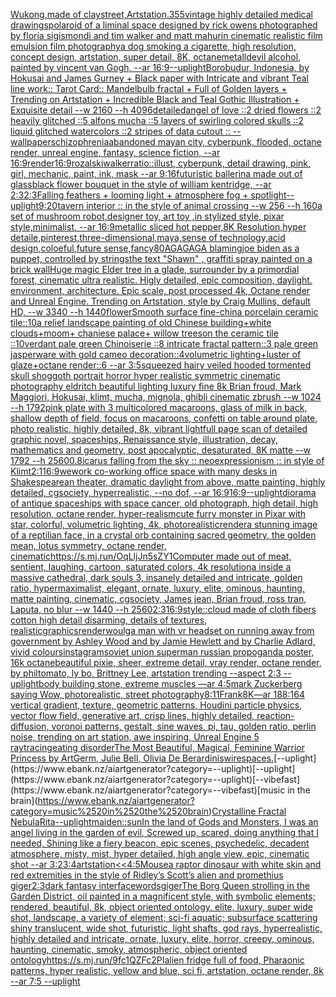 [Wukong,made of clay](https://www.ebank.nz/aiartgenerator?category=Wukong%2Cmade%2520of%2520clay)[street,](https://www.ebank.nz/aiartgenerator?category=street%2C)[Artstation](https://www.ebank.nz/aiartgenerator?category=Artstation)[.35](https://www.ebank.nz/aiartgenerator?category=.35)[5](https://www.ebank.nz/aiartgenerator?category=5)[vintage highly detailed medical drawings](https://www.ebank.nz/aiartgenerator?category=vintage%2520highly%2520detailed%2520medical%2520drawings)[polaroid of a liminal space designed by rick owens photographed by floria sigismondi and tim walker  and matt mahurin cinematic realistic film emulsion film photography](https://www.ebank.nz/aiartgenerator?category=polaroid%2520of%2520a%2520liminal%2520space%2520designed%2520by%2520rick%2520owens%2520photographed%2520by%2520floria%2520sigismondi%2520and%2520tim%2520walker%2520%2520and%2520matt%2520mahurin%2520cinematic%2520realistic%2520film%2520emulsion%2520film%2520photography)[a dog smoking a cigarette, high resolution, concept design, artstation, super detail, 8K, octane](https://www.ebank.nz/aiartgenerator?category=a%2520dog%2520smoking%2520a%2520cigarette%2C%2520high%2520resolution%2C%2520concept%2520design%2C%2520artstation%2C%2520super%2520detail%2C%25208K%2C%2520octane)[metall](https://www.ebank.nz/aiartgenerator?category=metall)[devil alcohol, painted by vincent van Gogh, --ar 16:9](https://www.ebank.nz/aiartgenerator?category=devil%2520alcohol%2C%2520painted%2520by%2520vincent%2520van%2520Gogh%2C%2520--ar%252016%3A9)[--uplight](https://www.ebank.nz/aiartgenerator?category=--uplight)[Borobudur, Indonesia, by Hokusai and James Gurney + Black paper with Intricate and vibrant Teal line work:: Tarot Card:: Mandelbulb fractal + Full of Golden layers + Trending on Artstation + Incredible Black and Teal Gothic Illustration + Exquisite detail  --w 2160 --h 4096](https://www.ebank.nz/aiartgenerator?category=Borobudur%2C%2520Indonesia%2C%2520by%2520Hokusai%2520and%2520James%2520Gurney%2520%2B%2520Black%2520paper%2520with%2520Intricate%2520and%2520vibrant%2520Teal%2520line%2520work%3A%3A%2520Tarot%2520Card%3A%3A%2520Mandelbulb%2520fractal%2520%2B%2520Full%2520of%2520Golden%2520layers%2520%2B%2520Trending%2520on%2520Artstation%2520%2B%2520Incredible%2520Black%2520and%2520Teal%2520Gothic%2520Illustration%2520%2B%2520Exquisite%2520detail%2520%2520--w%25202160%2520--h%25204096)[detailed](https://www.ebank.nz/aiartgenerator?category=detailed)[angel of love ::2 dried flowers ::2 heavily glitched ::5 alfons mucha ::5 layers of swirling colored skulls ::2 liquid glitched watercolors ::2 stripes of data cutout :: --wallpaper](https://www.ebank.nz/aiartgenerator?category=angel%2520of%2520love%2520%3A%3A2%2520dried%2520flowers%2520%3A%3A2%2520heavily%2520glitched%2520%3A%3A5%2520alfons%2520mucha%2520%3A%3A5%2520layers%2520of%2520swirling%2520colored%2520skulls%2520%3A%3A2%2520liquid%2520glitched%2520watercolors%2520%3A%3A2%2520stripes%2520of%2520data%2520cutout%2520%3A%3A%2520--wallpaper)[schizophrenia](https://www.ebank.nz/aiartgenerator?category=schizophrenia)[abandoned mayan city, cyberpunk, flooded, octane render, unreal engine, fantasy, science fiction, --ar 16:9](https://www.ebank.nz/aiartgenerator?category=abandoned%2520mayan%2520city%2C%2520cyberpunk%2C%2520flooded%2C%2520octane%2520render%2C%2520unreal%2520engine%2C%2520fantasy%2C%2520science%2520fiction%2C%2520--ar%252016%3A9)[render](https://www.ebank.nz/aiartgenerator?category=render)[16:9](https://www.ebank.nz/aiartgenerator?category=16%3A9)[rozalski](https://www.ebank.nz/aiartgenerator?category=rozalski)[walker](https://www.ebank.nz/aiartgenerator?category=walker)[ratio::](https://www.ebank.nz/aiartgenerator?category=ratio%3A%3A)[illust, cyberpunk, detail drawing, pink, girl, mechanic, paint, ink, mask --ar 9:16](https://www.ebank.nz/aiartgenerator?category=illust%2C%2520cyberpunk%2C%2520detail%2520drawing%2C%2520pink%2C%2520girl%2C%2520mechanic%2C%2520paint%2C%2520ink%2C%2520mask%2520--ar%25209%3A16)[futuristic ballerina made out of glass](https://www.ebank.nz/aiartgenerator?category=futuristic%2520ballerina%2520made%2520out%2520of%2520glass)[black flower bouquet in the style of william kentridge, --ar 2:3](https://www.ebank.nz/aiartgenerator?category=black%2520flower%2520bouquet%2520in%2520the%2520style%2520of%2520william%2520kentridge%2C%2520--ar%25202%3A3)[2:3](https://www.ebank.nz/aiartgenerator?category=2%3A3)[Falling feathers + looming light + atmosphere fog + spotlight](https://www.ebank.nz/aiartgenerator?category=Falling%2520feathers%2520%2B%2520looming%2520light%2520%2B%2520atmosphere%2520fog%2520%2B%2520spotlight)[--uplight](https://www.ebank.nz/aiartgenerator?category=--uplight)[9:20](https://www.ebank.nz/aiartgenerator?category=9%3A20)[tavern interior :: in the style of animal crossing --w 256 --h 160](https://www.ebank.nz/aiartgenerator?category=tavern%2520interior%2520%3A%3A%2520in%2520the%2520style%2520of%2520animal%2520crossing%2520--w%2520256%2520--h%2520160)[a set of mushroom robot,designer toy, art toy ,in stylized style, pixar style,minimalist, --ar 16:9](https://www.ebank.nz/aiartgenerator?category=a%2520set%2520of%2520mushroom%2520robot%2Cdesigner%2520toy%2C%2520art%2520toy%2520%2Cin%2520stylized%2520style%2C%2520pixar%2520style%2Cminimalist%2C%2520--ar%252016%3A9)[metallic sliced hot pepper,8K Resolution,hyper detaile,pinterest,three-dimensional,maya,sense of technology,acid design,coloeful,future sense,fancy](https://www.ebank.nz/aiartgenerator?category=metallic%2520sliced%2520hot%2520pepper%2C8K%2520Resolution%2Chyper%2520detaile%2Cpinterest%2Cthree-dimensional%2Cmaya%2Csense%2520of%2520technology%2Cacid%2520design%2Ccoloeful%2Cfuture%2520sense%2Cfancy)[80](https://www.ebank.nz/aiartgenerator?category=80)[AGAGAGA blaming](https://www.ebank.nz/aiartgenerator?category=AGAGAGA%2520blaming)[joe biden as a puppet, controlled by strings](https://www.ebank.nz/aiartgenerator?category=joe%2520biden%2520as%2520a%2520puppet%2C%2520controlled%2520by%2520strings)[the text "Shawn" , graffiti spray painted on a brick wall](https://www.ebank.nz/aiartgenerator?category=the%2520text%2520%22Shawn%22%2520%2C%2520graffiti%2520spray%2520painted%2520on%2520a%2520brick%2520wall)[Huge magic Elder tree in a glade, surrounder by a primordial forest, cinematic ultra realistic. Higly detailed, epic composition, daylight. environment, architecture. Epic scale, post processed 4k, Octane render and Unreal Engine. Trending on Artstation, style by Craig Mullins, default HD, --w 3340 --h 1440](https://www.ebank.nz/aiartgenerator?category=Huge%2520magic%2520Elder%2520tree%2520in%2520a%2520glade%2C%2520surrounder%2520by%2520a%2520primordial%2520forest%2C%2520cinematic%2520ultra%2520realistic.%2520Higly%2520detailed%2C%2520epic%2520composition%2C%2520daylight.%2520environment%2C%2520architecture.%2520Epic%2520scale%2C%2520post%2520processed%25204k%2C%2520Octane%2520render%2520and%2520Unreal%2520Engine.%2520Trending%2520on%2520Artstation%2C%2520style%2520by%2520Craig%2520Mullins%2C%2520default%2520HD%2C%2520--w%25203340%2520--h%25201440)[flower](https://www.ebank.nz/aiartgenerator?category=flower)[Smooth surface fine-china porcelain ceramic tile::10a relief landscape painting of old Chinese building+white clouds+moom+ chaniese palace+ willow treeson the ceramic tile ::10verdant pale green Chinoiserie  ::8 intricate fractal pattern::3 pale green jasperware with gold cameo decoration::4volumetric lighting+luster of glaze+octane render::6 --ar 3:5](https://www.ebank.nz/aiartgenerator?category=Smooth%2520surface%2520fine-china%2520porcelain%2520ceramic%2520tile%3A%3A10a%2520relief%2520landscape%2520painting%2520of%2520old%2520Chinese%2520building%2Bwhite%2520clouds%2Bmoom%2B%2520chaniese%2520palace%2B%2520willow%2520treeson%2520the%2520ceramic%2520tile%2520%3A%3A10verdant%2520pale%2520green%2520Chinoiserie%2520%2520%3A%3A8%2520intricate%2520fractal%2520pattern%3A%3A3%2520pale%2520green%2520jasperware%2520with%2520gold%2520cameo%2520decoration%3A%3A4volumetric%2520lighting%2Bluster%2520of%2520glaze%2Boctane%2520render%3A%3A6%2520--ar%25203%3A5)[squeezed hairy veiled hooded tormented skull shoggoth portrait horror hyper realistic symmetric cinematic photography eldritch beautiful lighting luxury fine 8k Brian froud, Mark Maggiori, Hokusai, klimt, mucha, mignola, ghibli cinematic zbrush --w 1024 --h 1792](https://www.ebank.nz/aiartgenerator?category=squeezed%2520hairy%2520veiled%2520hooded%2520tormented%2520skull%2520shoggoth%2520portrait%2520horror%2520hyper%2520realistic%2520symmetric%2520cinematic%2520photography%2520eldritch%2520beautiful%2520lighting%2520luxury%2520fine%25208k%2520Brian%2520froud%2C%2520Mark%2520Maggiori%2C%2520Hokusai%2C%2520klimt%2C%2520mucha%2C%2520mignola%2C%2520ghibli%2520cinematic%2520zbrush%2520--w%25201024%2520--h%25201792)[pink plate with 3 multicolored macaroons, glass of milk in back, shallow depth of field, focus on macaroons, confetti on table around plate, photo realistic, highly detailed, 8k, vibrant light](https://www.ebank.nz/aiartgenerator?category=pink%2520plate%2520with%25203%2520multicolored%2520macaroons%2C%2520glass%2520of%2520milk%2520in%2520back%2C%2520shallow%2520depth%2520of%2520field%2C%2520focus%2520on%2520macaroons%2C%2520confetti%2520on%2520table%2520around%2520plate%2C%2520photo%2520realistic%2C%2520highly%2520detailed%2C%25208k%2C%2520vibrant%2520light)[full page scan of detailed graphic novel, spaceships, Renaissance style, illustration, decay, mathematics and geometry, post apocalyptic, desaturated, 8K matte --w 1792 --h 2560](https://www.ebank.nz/aiartgenerator?category=full%2520page%2520scan%2520of%2520detailed%2520graphic%2520novel%2C%2520spaceships%2C%2520Renaissance%2520style%2C%2520illustration%2C%2520decay%2C%2520mathematics%2520and%2520geometry%2C%2520post%2520apocalyptic%2C%2520desaturated%2C%25208K%2520matte%2520--w%25201792%2520--h%25202560)[0.8](https://www.ebank.nz/aiartgenerator?category=0.8)[icarus falling from the sky :: neoexpressionism :: in style of Klimt](https://www.ebank.nz/aiartgenerator?category=icarus%2520falling%2520from%2520the%2520sky%2520%3A%3A%2520neoexpressionism%2520%3A%3A%2520in%2520style%2520of%2520Klimt)[2:1](https://www.ebank.nz/aiartgenerator?category=2%3A1)[16:9](https://www.ebank.nz/aiartgenerator?category=16%3A9)[wework co-working office space with many desks in Shakespearean theater, dramatic daylight from above, matte painting, highly detailed, cgsociety, hyperrealistic, --no dof, --ar 16:9](https://www.ebank.nz/aiartgenerator?category=wework%2520co-working%2520office%2520space%2520with%2520many%2520desks%2520in%2520Shakespearean%2520theater%2C%2520dramatic%2520daylight%2520from%2520above%2C%2520matte%2520painting%2C%2520highly%2520detailed%2C%2520cgsociety%2C%2520hyperrealistic%2C%2520--no%2520dof%2C%2520--ar%252016%3A9)[16:9](https://www.ebank.nz/aiartgenerator?category=16%3A9)[--uplight](https://www.ebank.nz/aiartgenerator?category=--uplight)[diorama of antique spaceships with space cancer, old photograph, high detail, high resolution, octane render, hyper-realism](https://www.ebank.nz/aiartgenerator?category=diorama%2520of%2520antique%2520spaceships%2520with%2520space%2520cancer%2C%2520old%2520photograph%2C%2520high%2520detail%2C%2520high%2520resolution%2C%2520octane%2520render%2C%2520hyper-realism)[cute furry monster in Pixar with star, colorful, volumetric lighting, 4k, photorealistic](https://www.ebank.nz/aiartgenerator?category=cute%2520furry%2520monster%2520in%2520Pixar%2520with%2520star%2C%2520colorful%2C%2520volumetric%2520lighting%2C%25204k%2C%2520photorealistic)[render](https://www.ebank.nz/aiartgenerator?category=render)[a stunning image of a reptilian face, in a crystal orb containing sacred geometry, the golden mean, lotus symmetry, octane render, cinematic](https://www.ebank.nz/aiartgenerator?category=a%2520stunning%2520image%2520of%2520a%2520reptilian%2520face%2C%2520in%2520a%2520crystal%2520orb%2520containing%2520sacred%2520geometry%2C%2520the%2520golden%2520mean%2C%2520lotus%2520symmetry%2C%2520octane%2520render%2C%2520cinematic)[<https://s.mj.run/OqLljJn5sZY>](https://www.ebank.nz/aiartgenerator?category=%3Chttps%3A//s.mj.run/OqLljJn5sZY%3E)[1](https://www.ebank.nz/aiartgenerator?category=1)[Computer made out of meat, sentient, laughing, cartoon, saturated colors, 4k resolution](https://www.ebank.nz/aiartgenerator?category=Computer%2520made%2520out%2520of%2520meat%2C%2520sentient%2C%2520laughing%2C%2520cartoon%2C%2520saturated%2520colors%2C%25204k%2520resolution)[a inside a massive cathedral, dark souls 3, insanely detailed and intricate, golden ratio, hypermaximalist, elegant, ornate, luxury, elite, ominous, haunting, matte painting, cinematic, cgsociety, James jean, Brian froud, ross tran, Laputa, no blur --w 1440  --h 2560](https://www.ebank.nz/aiartgenerator?category=a%2520inside%2520a%2520massive%2520cathedral%2C%2520dark%2520souls%25203%2C%2520insanely%2520detailed%2520and%2520intricate%2C%2520golden%2520ratio%2C%2520hypermaximalist%2C%2520elegant%2C%2520ornate%2C%2520luxury%2C%2520elite%2C%2520ominous%2C%2520haunting%2C%2520matte%2520painting%2C%2520cinematic%2C%2520cgsociety%2C%2520James%2520jean%2C%2520Brian%2520froud%2C%2520ross%2520tran%2C%2520Laputa%2C%2520no%2520blur%2520--w%25201440%2520%2520--h%25202560)[2:3](https://www.ebank.nz/aiartgenerator?category=2%3A3)[16:9](https://www.ebank.nz/aiartgenerator?category=16%3A9)[style::](https://www.ebank.nz/aiartgenerator?category=style%3A%3A)[cloud made of cloth fibers cotton high detail disarming, details of textures, realistic](https://www.ebank.nz/aiartgenerator?category=cloud%2520made%2520of%2520cloth%2520fibers%2520cotton%2520high%2520detail%2520disarming%2C%2520details%2520of%2520textures%2C%2520realistic)[graphics](https://www.ebank.nz/aiartgenerator?category=graphics)[render](https://www.ebank.nz/aiartgenerator?category=render)[woulg](https://www.ebank.nz/aiartgenerator?category=woulg)[a man with vr headset on running away from government by Ashley Wood and by Jamie Hewlett and by Charlie Adlard, vivid colours](https://www.ebank.nz/aiartgenerator?category=a%2520man%2520with%2520vr%2520headset%2520on%2520running%2520away%2520from%2520government%2520by%2520Ashley%2520Wood%2520and%2520by%2520Jamie%2520Hewlett%2520and%2520by%2520Charlie%2520Adlard%2C%2520vivid%2520colours)[instagram](https://www.ebank.nz/aiartgenerator?category=instagram)[soviet union superman russian propoganda poster, 16k octane](https://www.ebank.nz/aiartgenerator?category=soviet%2520union%2520superman%2520russian%2520propoganda%2520poster%2C%252016k%2520octane)[beautiful pixie, sheer, extreme detail, vray render, octane render, by philtomato,  ly bo, Brittney Lee, artstation trending --aspect 2:3 --uplight](https://www.ebank.nz/aiartgenerator?category=beautiful%2520pixie%2C%2520sheer%2C%2520extreme%2520detail%2C%2520vray%2520render%2C%2520octane%2520render%2C%2520by%2520philtomato%2C%2520%2520ly%2520bo%2C%2520Brittney%2520Lee%2C%2520artstation%2520trending%2520--aspect%25202%3A3%2520--uplight)[body building stone, extreme muscles —ar 4:5](https://www.ebank.nz/aiartgenerator?category=body%2520building%2520stone%2C%2520extreme%2520muscles%2520%E2%80%94ar%25204%3A5)[mark Zuckerberg saying Wow, photorealistic, street photography](https://www.ebank.nz/aiartgenerator?category=mark%2520Zuckerberg%2520saying%2520Wow%2C%2520photorealistic%2C%2520street%2520photography)[8:11](https://www.ebank.nz/aiartgenerator?category=8%3A11)[Frank](https://www.ebank.nz/aiartgenerator?category=Frank)[8K](https://www.ebank.nz/aiartgenerator?category=8K)[—ar 188:164 vertical gradient, texture, geometric patterns, Houdini particle physics, vector flow field, generative art, crisp lines, highly detailed, reaction-diffusion, voronoi patterns, gestalt, sine waves, pi, tau, golden ratio, perlin noise, trending on art station, awe inspiring, Unreal Engine 5 raytracing](https://www.ebank.nz/aiartgenerator?category=%E2%80%94ar%2520188%3A164%2520vertical%2520gradient%2C%2520texture%2C%2520geometric%2520patterns%2C%2520Houdini%2520particle%2520physics%2C%2520vector%2520flow%2520field%2C%2520generative%2520art%2C%2520crisp%2520lines%2C%2520highly%2520detailed%2C%2520reaction-diffusion%2C%2520voronoi%2520patterns%2C%2520gestalt%2C%2520sine%2520waves%2C%2520pi%2C%2520tau%2C%2520golden%2520ratio%2C%2520perlin%2520noise%2C%2520trending%2520on%2520art%2520station%2C%2520awe%2520inspiring%2C%2520Unreal%2520Engine%25205%2520raytracing)[eating disorder](https://www.ebank.nz/aiartgenerator?category=eating%2520disorder)[The Most Beautiful, Magical, Feminine Warrior Princess by ArtGerm, Julie Bell, Olivia De Berardinis](https://www.ebank.nz/aiartgenerator?category=The%2520Most%2520Beautiful%2C%2520Magical%2C%2520Feminine%2520Warrior%2520Princess%2520by%2520ArtGerm%2C%2520Julie%2520Bell%2C%2520Olivia%2520De%2520Berardinis)[wire](https://www.ebank.nz/aiartgenerator?category=wire)[spaces.](https://www.ebank.nz/aiartgenerator?category=spaces.)[--uplight](https://www.ebank.nz/aiartgenerator?category=--uplight)[--uplight](https://www.ebank.nz/aiartgenerator?category=--uplight)[--vibefast](https://www.ebank.nz/aiartgenerator?category=--vibefast)[music in the brain](https://www.ebank.nz/aiartgenerator?category=music%2520in%2520the%2520brain)[Crystalline Fractal Nebula](https://www.ebank.nz/aiartgenerator?category=Crystalline%2520Fractal%2520Nebula)[Rita](https://www.ebank.nz/aiartgenerator?category=Rita)[--uplight](https://www.ebank.nz/aiartgenerator?category=--uplight)[maiden::](https://www.ebank.nz/aiartgenerator?category=maiden%3A%3A)[sun](https://www.ebank.nz/aiartgenerator?category=sun)[In the land of Gods and Monsters, I was an angel living in the garden of evil, Screwed up, scared, doing anything that I needed, Shining like a fiery beacon, epic scenes, psychedelic, decadent atmosphere, misty, mist, hyper detailed, high angle view, epic, cinematic shot --ar 3:2](https://www.ebank.nz/aiartgenerator?category=In%2520the%2520land%2520of%2520Gods%2520and%2520Monsters%2C%2520I%2520was%2520an%2520angel%2520living%2520in%2520the%2520garden%2520of%2520evil%2C%2520Screwed%2520up%2C%2520scared%2C%2520doing%2520anything%2520that%2520I%2520needed%2C%2520Shining%2520like%2520a%2520fiery%2520beacon%2C%2520epic%2520scenes%2C%2520psychedelic%2C%2520decadent%2520atmosphere%2C%2520misty%2C%2520mist%2C%2520hyper%2520detailed%2C%2520high%2520angle%2520view%2C%2520epic%2C%2520cinematic%2520shot%2520--ar%25203%3A2)[3:4](https://www.ebank.nz/aiartgenerator?category=3%3A4)[artstation](https://www.ebank.nz/aiartgenerator?category=artstation)[<<4:5](https://www.ebank.nz/aiartgenerator?category=%3C%3C4%3A5)[Mouse](https://www.ebank.nz/aiartgenerator?category=Mouse)[a raptor dinosaur with white skin and red extremities in the style of Ridley’s Scott’s alien and promethius giger](https://www.ebank.nz/aiartgenerator?category=a%2520raptor%2520dinosaur%2520with%2520white%2520skin%2520and%2520red%2520extremities%2520in%2520the%2520style%2520of%2520Ridley%E2%80%99s%2520Scott%E2%80%99s%2520alien%2520and%2520promethius%2520giger)[2:3](https://www.ebank.nz/aiartgenerator?category=2%3A3)[dark fantasy interface](https://www.ebank.nz/aiartgenerator?category=dark%2520fantasy%2520interface)[words](https://www.ebank.nz/aiartgenerator?category=words)[giger](https://www.ebank.nz/aiartgenerator?category=giger)[](https://www.ebank.nz/aiartgenerator?category=)[The Borg Queen strolling in the Garden District, oil painted in a magnificent style, with symbolic elements; rendered, beautiful, 8k, object oriented ontology, elite, luxury, super wide shot, landscape, a variety of element;  sci-fi aquatic; subsurface scattering shiny translucent, wide shot, futuristic, light shafts, god rays, hyperrealistic, highly detailed and intricate, ornate, luxury, elite, horror, creepy, ominous, haunting, cinematic, smoky, atmospheric, object oriented ontology](https://www.ebank.nz/aiartgenerator?category=The%2520Borg%2520Queen%2520strolling%2520in%2520the%2520Garden%2520District%2C%2520oil%2520painted%2520in%2520a%2520magnificent%2520style%2C%2520with%2520symbolic%2520elements%3B%2520rendered%2C%2520beautiful%2C%25208k%2C%2520object%2520oriented%2520ontology%2C%2520elite%2C%2520luxury%2C%2520super%2520wide%2520shot%2C%2520landscape%2C%2520a%2520variety%2520of%2520element%3B%2520%2520sci-fi%2520aquatic%3B%2520subsurface%2520scattering%2520shiny%2520translucent%2C%2520wide%2520shot%2C%2520futuristic%2C%2520light%2520shafts%2C%2520god%2520rays%2C%2520hyperrealistic%2C%2520highly%2520detailed%2520and%2520intricate%2C%2520ornate%2C%2520luxury%2C%2520elite%2C%2520horror%2C%2520creepy%2C%2520ominous%2C%2520haunting%2C%2520cinematic%2C%2520smoky%2C%2520atmospheric%2C%2520object%2520oriented%2520ontology)[<https://s.mj.run/9fc1QZFc2PI>](https://www.ebank.nz/aiartgenerator?category=%3Chttps%3A//s.mj.run/9fc1QZFc2PI%3E)[alien fridge full of food, Pharaonic patterns, hyper realistic, yellow and blue, sci fi, artstation, octane render, 8k --ar 7:5 --uplight](https://www.ebank.nz/aiartgenerator?category=alien%2520fridge%2520full%2520of%2520food%2C%2520Pharaonic%2520patterns%2C%2520hyper%2520realistic%2C%2520yellow%2520and%2520blue%2C%2520sci%2520fi%2C%2520artstation%2C%2520octane%2520render%2C%25208k%2520--ar%25207%3A5%2520--uplight)